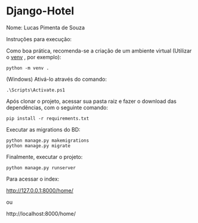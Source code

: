 # Django-Hotel

Nome: Lucas Pimenta de Souza

Instruções para execução:

Como boa prática, recomenda-se a criação de um ambiente virtual (Utilizar o [venv](https://docs.python.org/pt-br/3/library/venv.html) , por exemplo):

```
python -m venv .
```

(Windows) Ativá-lo através do comando:

```
.\Scripts\Activate.ps1
```

Após clonar o projeto, acessar sua pasta raiz e fazer o download das dependências, com o seguinte comando:

```
pip install -r requirements.txt
```

Executar as migrations do BD:

```
python manage.py makemigrations
python manage.py migrate
```
Finalmente, executar o projeto:

```
python manage.py runserver
```
Para acessar o index:

http://127.0.0.1:8000/home/

ou

http://localhost:8000/home/
